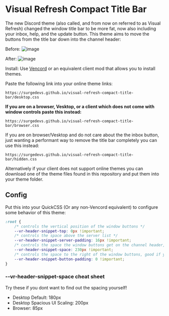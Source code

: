# Visual Refresh Compact Title Bar

The new Discord theme (also called, and from now on referred to as Visual Refresh) changed the window title bar to be more fat, now also including your inbox, help, and the update button.
This theme aims to move the buttons from the title bar down into the channel header:

Before:
![image](https://github.com/user-attachments/assets/4fd945aa-b31f-4f56-9e67-099efc8b8630)

After:
![image](https://github.com/user-attachments/assets/1a0a3718-dc30-411f-9404-579f5ed65509)

Install:
Use [Vencord](https://github.com/Vendicated/Vencord) or an equivalent client mod that allows you to install themes.

Paste the following link into your online theme links:
```
https://surgedevs.github.io/visual-refresh-compact-title-bar/desktop.css
```

**If you are on a browser, Vesktop, or a client which does not come with window controls paste this instead:**
```
https://surgedevs.github.io/visual-refresh-compact-title-bar/browser.css
```
If you are on browser/Vesktop and do not care about the the inbox button, just wanting a performant way to remove the title bar completely you can use this instead:
```
https://surgedevs.github.io/visual-refresh-compact-title-bar/hidden.css
```

Alternatively if your client does not support online themes you can download one of the theme files found in this repository and put them into your theme folder.

## Config
Put this into your QuickCSS (Or any non-Vencord equivalent) to configure some behavior of this theme:
```css
:root {
    /* controls the vertical position of the window buttons */
    --vr-header-snippet-top: 0px !important;
    /* controls the space above the server list */
    --vr-header-snippet-server-padding: 16px !important;
    /* controls the space the window buttons get on the channel header, experiment around with this if you get gaps or the buttons overlap! */
    --vr-header-snippet-space: 230px !important;
    /* controls the space to the right of the window buttons, good if you are using themes like midnight which add padding to the bar */
    --vr-header-snippet-button-padding: 0 !important;
}
```
### --vr-header-snippet-space cheat sheet
Try these if you dont want to find out the spacing yourself!

- Desktop Default: 180px
- Desktop Spacious UI Scaling: 200px
- Browser: 85px

